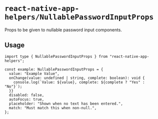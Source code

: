 # `react-native-app-helpers/NullablePasswordInputProps`

Props to be given to nullable password input components.

## Usage

```tsx
import type { NullablePasswordInputProps } from "react-native-app-helpers";

const example: NullablePasswordInputProps = {
  value: "Example Value",
  onChange(value: undefined | string, complete: boolean): void {
    console.log(`Value: ${value}, complete: ${complete ? "Yes" : "No"}`);
  }}
  disabled: false,
  autoFocus: true,
  placeholder: "Shown when no text has been entered.",
  match: "Must match this when non-null.",
};
```
